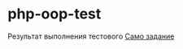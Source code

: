 # php-oop-test
Результат выполнения тестового
[Само задание](https://doc.clickup.com/p/h/2h539-778/840ce49e651e59a)
